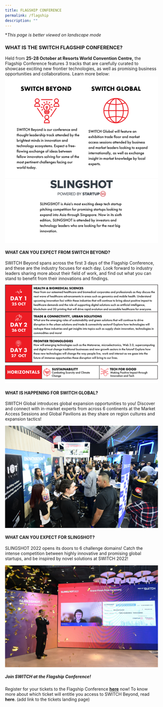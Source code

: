 ```yaml
---
title: FLAGSHIP CONFERENCE
permalink: /flagship
description: ""
---
```

**This page is better viewed on landscape mode*
### **WHAT IS THE SWITCH FLAGSHIP CONFERENCE?**
Held from **25-28 October at Resorts World Convention Centre,** the Flagship Conference features 3 tracks that are carefully curated to showcase exciting new frontier technologies, as well as promising business opportunities and collaborations. Learn more below:
![](/images/SWITCH%202022%20Landing%20Page/SWITCH%20Pillars%20Infographic%20.png)
![](/images/SWITCH%202022%20Landing%20Page/pillars%20ver%204.jpeg)
#### **WHAT CAN YOU EXPECT FROM SWITCH BEYOND?**
SWITCH Beyond spans across the first 3 days of the Flagship Conference, and these are the industry focuses for each day. Look forward to industry leaders sharing more about their field of work, and find out what you can stand to benefit from their innovations and findings.
![](/images/SWITCH%202022%20Landing%20Page/Copy%20of%20SWITCH%20Ticketing%20Info%20.png)

#### **WHAT IS HAPPENING FOR SWITCH GLOBAL?**
SWITCH Global introduces global expansion opportunities to you! Discover and connect with in-market experts from across 6 continents at the Market Access Sessions and Global Pavilions as they share on region cultures and expansion tactics! 

![SWITCH Global](/images/SWITCH%20Global%203.JPG)
#### **WHAT CAN YOU EXPECT FOR SLINGSHOT?**
SLINGSHOT 2022 opens its doors to 6 challenge domains! Catch the intense competition between highly innovative and promising global startups, and be inspired by novel solutions at SWITCH 2022!

![SLINGSHOT ](/images/slingshot_2021_winner_quantumcyte_web.jpeg)
##### **Join SWITCH at the Flagship Conference!**
Register for your tickets to the Flagship Conference **[here](https://community.switchsg.org/register)** now! 
To know more about which ticket will entitle you access to SWITCH Beyond, read **here**. (add link to the tickets landing page)